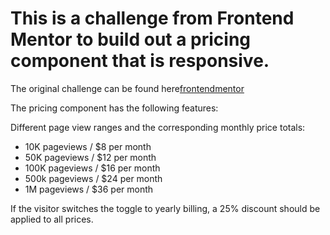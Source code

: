 # This is a challenge from Frontend Mentor to build out a pricing component that is responsive.

 The original challenge can be found here[frontendmentor](https://www.frontendmentor.io/challenges/interactive-pricing-component-t0m8PIyY8)

The pricing component has the following features:

Different page view ranges and the corresponding monthly price totals:

- 10K pageviews / $8 per month
- 50K pageviews / $12 per month
- 100K pageviews / $16 per month
- 500k pageviews / $24 per month
- 1M pageviews / $36 per month

If the visitor switches the toggle to yearly billing, a 25% discount should be applied to all prices.
